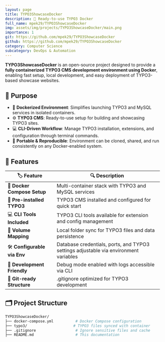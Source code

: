```yaml
---
layout: page
title: TYPO3ShowcaseDocker
description: 🐳 Ready-to-use TYPO3 Docker
full_name: mpek29/TYPO3ShowcaseDocker
img: assets/img/projects/TYPO3ShowcaseDocker/main.png
importance: 1
git: https://github.com/mpek29/TYPO3ShowcaseDocker
github: https://github.com/mpek29/TYPO3ShowcaseDocker
category: Computer Science
subcategory: DevOps & Automation
---
```


**TYPO3ShowcaseDocker** is an open-source project designed to provide a **fully containerized TYPO3 CMS development environment using Docker**, enabling fast setup, local development, and easy deployment of TYPO3-based showcase websites.

## 🎯 Purpose

- 🐳 **Dockerized Environment**: Simplifies launching TYPO3 and MySQL services in isolated containers.  
- ⚙️ **TYPO3 CMS**: Ready-to-use setup for building and showcasing TYPO3 sites.  
- 💻 **CLI-Driven Workflow**: Manage TYPO3 installation, extensions, and configuration through terminal commands.  
- 🔄 **Portable & Reproducible**: Environment can be cloned, shared, and run consistently on any Docker-enabled system.

## 📝 Features

| 🏷️ Feature                  | 🔍 Description                                      |
|----------------------------|----------------------------------------------------|
| 🐳 **Docker Compose Setup**  | Multi-container stack with TYPO3 and MySQL services|
| 🔌 **Pre-installed TYPO3**   | TYPO3 CMS installed and configured for quick start |
| 💻 **CLI Tools Included**    | TYPO3 CLI tools available for extension and config management |
| 🔄 **Volume Mapping**         | Local folder sync for TYPO3 files and data persistence |
| 🛠️ **Configurable via Env**  | Database credentials, ports, and TYPO3 settings adjustable via environment variables |
| 🧪 **Development Friendly**  | Debug mode enabled with logs accessible via CLI    |
| 📂 **Git-ready Structure**   | .gitignore optimized for TYPO3 development          |

## 🗂️ Project Structure

```bash
TYPO3ShowcaseDocker/
├── docker-compose.yml          # Docker Compose configuration
├── typo3/                     # TYPO3 files synced with container
├── .gitignore                  # Ignore sensitive files and cache
├── README.md                   # This documentation

